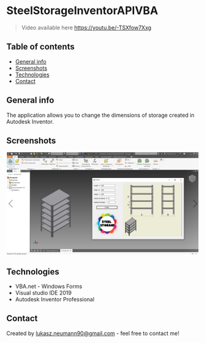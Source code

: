 # SteelStorageInventorAPIVBA

> Video available here https://youtu.be/-TSXfow7Xxg

## Table of contents
* [General info](#general-info)
* [Screenshots](#screenshots)
* [Technologies](#technologies)
* [Contact](#contact)

## General info
The application allows you to change the dimensions of storage created in Autodesk Inventor.

## Screenshots
![Example screenshot](./img/Screenshot1.PNG)

## Technologies
- VBA.net - Windows Forms 
- Visual studio IDE 2019
- Autodesk Inventor Professional

## Contact
Created by lukasz.neumann90@gmail.com - feel free to contact me!
